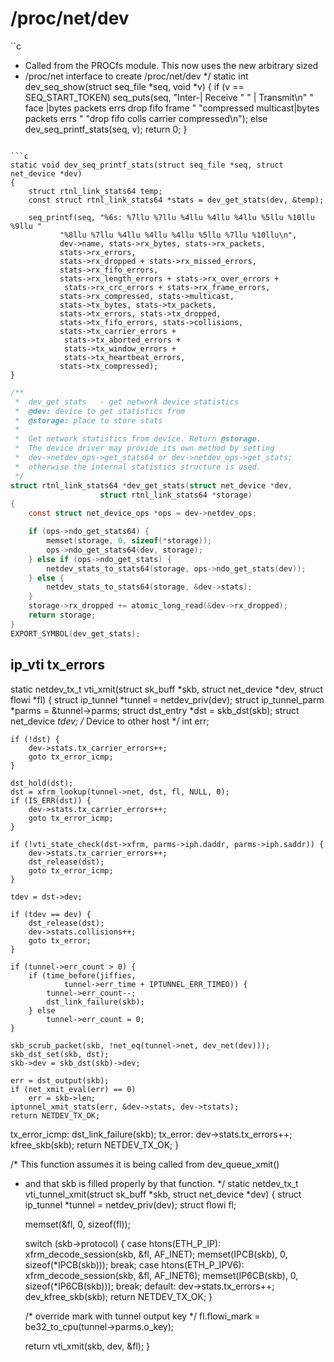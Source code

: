 # /proc/net/dev

``c
 *	Called from the PROCfs module. This now uses the new arbitrary sized
 *	/proc/net interface to create /proc/net/dev
 */
static int dev_seq_show(struct seq_file *seq, void *v)
{
	if (v == SEQ_START_TOKEN)
		seq_puts(seq, "Inter-|   Receive                            "
			      "                    |  Transmit\n"
			      " face |bytes    packets errs drop fifo frame "
			      "compressed multicast|bytes    packets errs "
			      "drop fifo colls carrier compressed\n");
	else
		dev_seq_printf_stats(seq, v);
	return 0;
}
```

```c
static void dev_seq_printf_stats(struct seq_file *seq, struct net_device *dev)
{
	struct rtnl_link_stats64 temp;
	const struct rtnl_link_stats64 *stats = dev_get_stats(dev, &temp);

	seq_printf(seq, "%6s: %7llu %7llu %4llu %4llu %4llu %5llu %10llu %9llu "
		   "%8llu %7llu %4llu %4llu %4llu %5llu %7llu %10llu\n",
		   dev->name, stats->rx_bytes, stats->rx_packets,
		   stats->rx_errors,
		   stats->rx_dropped + stats->rx_missed_errors,
		   stats->rx_fifo_errors,
		   stats->rx_length_errors + stats->rx_over_errors +
		    stats->rx_crc_errors + stats->rx_frame_errors,
		   stats->rx_compressed, stats->multicast,
		   stats->tx_bytes, stats->tx_packets,
		   stats->tx_errors, stats->tx_dropped,
		   stats->tx_fifo_errors, stats->collisions,
		   stats->tx_carrier_errors +
		    stats->tx_aborted_errors +
		    stats->tx_window_errors +
		    stats->tx_heartbeat_errors,
		   stats->tx_compressed);
}
```

```c
/**
 *	dev_get_stats	- get network device statistics
 *	@dev: device to get statistics from
 *	@storage: place to store stats
 *
 *	Get network statistics from device. Return @storage.
 *	The device driver may provide its own method by setting
 *	dev->netdev_ops->get_stats64 or dev->netdev_ops->get_stats;
 *	otherwise the internal statistics structure is used.
 */
struct rtnl_link_stats64 *dev_get_stats(struct net_device *dev,
					struct rtnl_link_stats64 *storage)
{
	const struct net_device_ops *ops = dev->netdev_ops;

	if (ops->ndo_get_stats64) {
		memset(storage, 0, sizeof(*storage));
		ops->ndo_get_stats64(dev, storage);
	} else if (ops->ndo_get_stats) {
		netdev_stats_to_stats64(storage, ops->ndo_get_stats(dev));
	} else {
		netdev_stats_to_stats64(storage, &dev->stats);
	}
	storage->rx_dropped += atomic_long_read(&dev->rx_dropped);
	return storage;
}
EXPORT_SYMBOL(dev_get_stats);

```

## ip_vti tx_errors

static netdev_tx_t vti_xmit(struct sk_buff *skb, struct net_device *dev,
			    struct flowi *fl)
{
	struct ip_tunnel *tunnel = netdev_priv(dev);
	struct ip_tunnel_parm *parms = &tunnel->parms;
	struct dst_entry *dst = skb_dst(skb);
	struct net_device *tdev;	/* Device to other host */
	int err;

	if (!dst) {
		dev->stats.tx_carrier_errors++;
		goto tx_error_icmp;
	}

	dst_hold(dst);
	dst = xfrm_lookup(tunnel->net, dst, fl, NULL, 0);
	if (IS_ERR(dst)) {
		dev->stats.tx_carrier_errors++;
		goto tx_error_icmp;
	}

	if (!vti_state_check(dst->xfrm, parms->iph.daddr, parms->iph.saddr)) {
		dev->stats.tx_carrier_errors++;
		dst_release(dst);
		goto tx_error_icmp;
	}

	tdev = dst->dev;

	if (tdev == dev) {
		dst_release(dst);
		dev->stats.collisions++;
		goto tx_error;
	}

	if (tunnel->err_count > 0) {
		if (time_before(jiffies,
				tunnel->err_time + IPTUNNEL_ERR_TIMEO)) {
			tunnel->err_count--;
			dst_link_failure(skb);
		} else
			tunnel->err_count = 0;
	}

	skb_scrub_packet(skb, !net_eq(tunnel->net, dev_net(dev)));
	skb_dst_set(skb, dst);
	skb->dev = skb_dst(skb)->dev;

	err = dst_output(skb);
	if (net_xmit_eval(err) == 0)
		err = skb->len;
	iptunnel_xmit_stats(err, &dev->stats, dev->tstats);
	return NETDEV_TX_OK;

tx_error_icmp:
	dst_link_failure(skb);
tx_error:
	dev->stats.tx_errors++;
	kfree_skb(skb);
	return NETDEV_TX_OK;
}


/* This function assumes it is being called from dev_queue_xmit()
 * and that skb is filled properly by that function.
 */
static netdev_tx_t vti_tunnel_xmit(struct sk_buff *skb, struct net_device *dev)
{
	struct ip_tunnel *tunnel = netdev_priv(dev);
	struct flowi fl;

	memset(&fl, 0, sizeof(fl));

	switch (skb->protocol) {
	case htons(ETH_P_IP):
		xfrm_decode_session(skb, &fl, AF_INET);
		memset(IPCB(skb), 0, sizeof(*IPCB(skb)));
		break;
	case htons(ETH_P_IPV6):
		xfrm_decode_session(skb, &fl, AF_INET6);
		memset(IP6CB(skb), 0, sizeof(*IP6CB(skb)));
		break;
	default:
		dev->stats.tx_errors++;
		dev_kfree_skb(skb);
		return NETDEV_TX_OK;
	}

	/* override mark with tunnel output key */
	fl.flowi_mark = be32_to_cpu(tunnel->parms.o_key);

	return vti_xmit(skb, dev, &fl);
}
